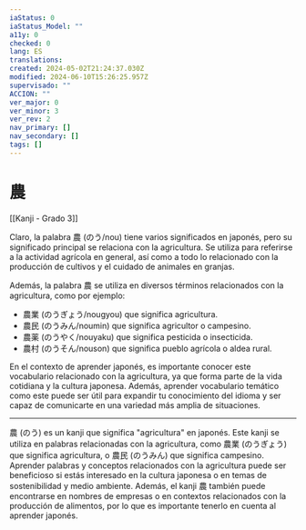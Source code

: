 ```yaml
---
iaStatus: 0
iaStatus_Model: ""
a11y: 0
checked: 0
lang: ES
translations: 
created: 2024-05-02T21:24:37.030Z
modified: 2024-06-10T15:26:25.957Z
supervisado: ""
ACCION: ""
ver_major: 0
ver_minor: 3
ver_rev: 2
nav_primary: []
nav_secondary: []
tags: []
---
```

# 農

[[Kanji - Grado 3]]

Claro, la palabra 農 (のう/nou) tiene varios significados en japonés, pero su significado principal se relaciona con la agricultura. Se utiliza para referirse a la actividad agrícola en general, así como a todo lo relacionado con la producción de cultivos y el cuidado de animales en granjas.

Además, la palabra 農 se utiliza en diversos términos relacionados con la agricultura, como por ejemplo:

- 農業 (のうぎょう/nougyou) que significa agricultura.
- 農民 (のうみん/noumin) que significa agricultor o campesino.
- 農薬 (のうやく/nouyaku) que significa pesticida o insecticida.
- 農村 (のうそん/nouson) que significa pueblo agrícola o aldea rural.

En el contexto de aprender japonés, es importante conocer este vocabulario relacionado con la agricultura, ya que forma parte de la vida cotidiana y la cultura japonesa. Además, aprender vocabulario temático como este puede ser útil para expandir tu conocimiento del idioma y ser capaz de comunicarte en una variedad más amplia de situaciones.


---

農 (のう) es un kanji que significa "agricultura" en japonés. Este kanji se utiliza en palabras relacionadas con la agricultura, como 農業 (のうぎょう) que significa agricultura, o 農民 (のうみん) que significa campesino. Aprender palabras y conceptos relacionados con la agricultura puede ser beneficioso si estás interesado en la cultura japonesa o en temas de sostenibilidad y medio ambiente. Además, el kanji 農 también puede encontrarse en nombres de empresas o en contextos relacionados con la producción de alimentos, por lo que es importante tenerlo en cuenta al aprender japonés.
